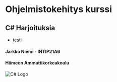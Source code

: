# Ohjelmistokehitys kurssi
## C# Harjoituksia
- testi

#### Jarkko Niemi - INTIP21A6
#### Hämeen Ammattikorkeakoulu

![C# Logo](https://www.google.com/url?sa=i&url=https%3A%2F%2Fmedium.com%2Fc-sharp-progarmming%2Fhow-c-interfaces-can-help-you-structure-your-codebase-7ec435e34747&psig=AOvVaw37YrwHhU2dKeX30jPXnsji&ust=1642838379600000&source=images&cd=vfe&ved=0CAsQjRxqFwoTCJicsYSwwvUCFQAAAAAdAAAAABAp)
